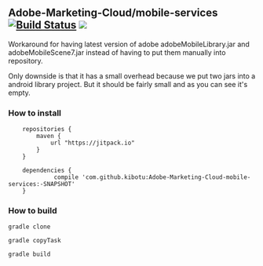 Adobe-Marketing-Cloud/mobile-services [![Build Status](https://travis-ci.org/kibotu/Adobe-Marketing-Cloud-mobile-services.svg?branch=master)](https://travis-ci.org/kibotu/Adobe-Marketing-Cloud-mobile-services) [![](https://jitpack.io/v/kibotu/Adobe-Marketing-Cloud-mobile-services.svg)](https://jitpack.io/#kibotu/Adobe-Marketing-Cloud-mobile-services)
----------------------------------------------------------------------------------------------------------------------------------------------------------------------------------------------------------------------------------------------------------------------------------------------------------------------------------------------------------------

Workaround for having latest version of adobe adobeMobileLibrary.jar and adobeMobileScene7.jar instead of having to put them manually into repository.

Only downside is that it has a small overhead because we put two jars into a android library project. But it should be fairly small and as you can see it's empty.
 
    
### How to install
    	
    	repositories {
    	    maven {
    	        url "https://jitpack.io"
    	    }
    	}
    		
    	dependencies {
                 compile 'com.github.kibotu:Adobe-Marketing-Cloud-mobile-services:-SNAPSHOT'
        }
        
### How to build

    gradle clone
    
    gradle copyTask
    
    gradle build